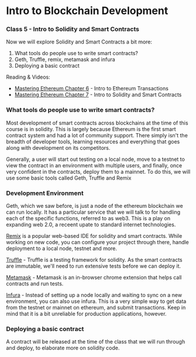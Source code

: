 # Intro to Blockchain Development

### Class 5 - Intro to Solidity and Smart Contracts

Now we will explore Solidity and Smart Contracts a bit more:

1. What tools do people use to write smart contracts?
2. Geth, Truffle, remix, metamask and infura
3. Deploying a basic contract

Reading & Videos:

- [Mastering Ethereum Chapter 6](https://github.com/ethereumbook/ethereumbook/blob/develop/06transactions.asciidoc) - Intro to Ethereum Transactions
- [Mastering Ethereum Chapter 7](https://github.com/ethereumbook/ethereumbook/blob/develop/07smart-contracts-solidity.asciidoc) - Intro to Solidity and Smart Contracts

### What tools do people use to write smart contracts?

Most development of smart contracts across blockchains at the time of this course is in solidity. This is largely because Ethereum is the first smart contract system and had a lot of community support. There simply isn't the breadth of developer tools, learning resources and everything that goes along with development on its competitors. 

Generally, a user will start out testing on a local node, move to a testnet to view the contract in an environment with multiple users, and finally, once very confident in the contracts, deploy them to a mainnet. To do this, we will use some basic tools called Geth, Truffle and Remix

### Development Environment

Geth, which we saw before, is just a node of the ethereum blockchain we can run locally. It has a particular service that we will talk to for handling each of the specific functions, referred to as web3. This is a play on expanding web 2.0, a receent upate to standard internet technologies.

[Remix](https://remix.ethereum.org) is a popular web-based IDE for solidity and smart contracts. While working on new code, you can configure your project through there, handle deployment to a local node, testnet and more.

[Truffle](https://truffleframework.com/docs/truffle/overview) - Truffle is a testing framework for solidity. As the smart contracts are immutable, we'll need to run extensive tests before we can deploy it.

[Metamask](https://metamask.io/) - Metamask is an in-browser chrome extension that helps call contracts and run tests.

[Infura](https://infura.io/) - Instead of setting up a node locally and waiting to sync on a new environment, you can also use infura. This is a very simple way to get data from the testnet or mainnet on ethereum, and submit transactions. Keep in mind that it is a bit unreliable for production applications, however.

### Deploying a basic contract

A contract will be released at the time of the class that we will run through and deploy, to elaborate more on solidity code.
